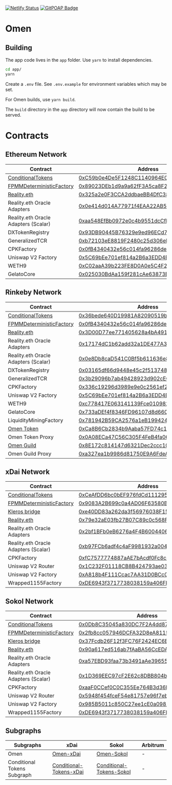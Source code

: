[![Netlify Status](https://api.netlify.com/api/v1/badges/2da38309-7dbe-43bb-bb2a-ba3186bc3556/deploy-status)](https://app.netlify.com/sites/conditional/deploys)
[![GitPOAP Badge](https://public-api.gitpoap.io/v1/repo/protofire/omen-exchange/badge)](https://www.gitpoap.io/gh/protofire/omen-exchange)

# Omen

## Building

The app code lives in the `app` folder. Use `yarn` to install dependencies.

```bash
cd app/
yarn
```

Create a `.env` file. See `.env.example` for environment variables which may be set.

For Omen builds, use `yarn build`.

The `build` directory in the `app` directory will now contain the build to be served.

# Contracts

## Ethereum Network

| Contract                                                                               | Address                                                                                                                    |
| -------------------------------------------------------------------------------------- | -------------------------------------------------------------------------------------------------------------------------- |
| [ConditionalTokens](https://github.com/gnosis/conditional-tokens-contracts)            | [0xC59b0e4De5F1248C1140964E0fF287B192407E0C](https://etherscan.io/address/0xC59b0e4De5F1248C1140964E0fF287B192407E0C#code) |
| [FPMMDeterministicFactory](https://github.com/gnosis/conditional-tokens-market-makers) | [0x89023DEb1d9a9a62fF3A5ca8F23Be8d87A576220](https://etherscan.io/address/0x89023DEb1d9a9a62fF3A5ca8F23Be8d87A576220#code) |
| [Reality.eth](https://github.com/realitio/realitio-contracts)                          | [0x325a2e0F3CCA2ddbaeBB4DfC38Df8D19ca165b47](https://etherscan.io/address/0x325a2e0F3CCA2ddbaeBB4DfC38Df8D19ca165b47#code) |
| Reality.eth Oracle Adapters                                                            | [0x0e414d014A77971f4EAA22AB58E6d84D16Ea838E](https://etherscan.io/address/0x0e414d014A77971f4EAA22AB58E6d84D16Ea838E#code) |
| Reality.eth Oracle Adapters (Scalar)                                                   | [0xaa548EfBb0972e0c4b9551dcCfb6B787A1B90082](https://etherscan.io/address/0xaa548EfBb0972e0c4b9551dcCfb6B787A1B90082#code) |
| DXTokenRegistry                                                                        | [0x93DB90445B76329e9ed96ECd74e76D8fbf2590d8](https://etherscan.io/address/0x93db90445b76329e9ed96ecd74e76d8fbf2590d8#code) |
| GeneralizedTCR                                                                         | [0xb72103eE8819F2480c25d306eEAb7c3382fBA612](https://etherscan.io/address/0xb72103eE8819F2480c25d306eEAb7c3382fBA612#code) |
| CPKFactory                                                                             | [0x0fB4340432e56c014fa96286de17222822a9281b](https://etherscan.io/address/0x0fB4340432e56c014fa96286de17222822a9281b#code) |
| Uniswap V2 Factory                                                                     | [0x5C69bEe701ef814a2B6a3EDD4B1652CB9cc5aA6f](https://etherscan.io/address/0x5C69bEe701ef814a2B6a3EDD4B1652CB9cc5aA6f#code) |
| WETH9                                                                                  | [0xC02aaA39b223FE8D0A0e5C4F27eAD9083C756Cc2](https://etherscan.io/address/0xC02aaA39b223FE8D0A0e5C4F27eAD9083C756Cc2#code) |
| GelatoCore                                                                             | [0x025030BdAa159f281cAe63873E68313a703725A5](https://etherscan.io/address/0x025030BdAa159f281cAe63873E68313a703725A5#code) |

## Rinkeby Network

| Contract                                                                               | Address                                                                                                                            |
| -------------------------------------------------------------------------------------- | ---------------------------------------------------------------------------------------------------------------------------------- |
| [ConditionalTokens](https://github.com/gnosis/conditional-tokens-contracts)            | [0x36bede640D19981A82090519bC1626249984c908](https://rinkeby.etherscan.io/address/0x36bede640D19981A82090519bC1626249984c908#code) |
| [FPMMDeterministicFactory](https://github.com/gnosis/conditional-tokens-market-makers) | [0x0fB4340432e56c014fa96286de17222822a9281b](https://rinkeby.etherscan.io/address/0x0fB4340432e56c014fa96286de17222822a9281b#code) |
| [Reality.eth](https://github.com/realitio/realitio-contracts)                          | [0x3D00D77ee771405628a4bA4913175EcC095538da](https://rinkeby.etherscan.io/address/0x3D00D77ee771405628a4bA4913175EcC095538da#code) |
| Reality.eth Oracle Adapters                                                            | [0x17174dC1b62add32a1DE477A357e75b0dcDEed6E](https://rinkeby.etherscan.io/address/0x17174dc1b62add32a1de477a357e75b0dcdeed6e#code) |
| Reality.eth Oracle Adapters (Scalar)                                                   | [0x0e8Db8caD541C0Bf5b611636e81fEc0828bc7902](https://rinkeby.etherscan.io/address/0x0e8Db8caD541C0Bf5b611636e81fEc0828bc7902#code) |
| DXTokenRegistry                                                                        | [0x03165df66d9448e45c2f5137486af3e7e752a352](https://rinkeby.etherscan.io/address/0x03165df66d9448e45c2f5137486af3e7e752a352#code) |
| GeneralizedTCR                                                                         | [0x3b29096b7ab49428923d902cEC3dFEaa49993234](https://rinkeby.etherscan.io/address/0x3b29096b7ab49428923d902cec3dfeaa49993234#code) |
| CPKFactory                                                                             | [0x336c19296d3989e9e0c2561ef21c964068657c38](https://rinkeby.etherscan.io/address/0x336c19296d3989e9e0c2561ef21c964068657c38#code) |
| Uniswap V2 Factory                                                                     | [0x5C69bEe701ef814a2B6a3EDD4B1652CB9cc5aA6f](https://rinkeby.etherscan.io/address/0x5C69bEe701ef814a2B6a3EDD4B1652CB9cc5aA6f#code) |
| WETH9                                                                                  | [0xc778417E063141139Fce010982780140Aa0cD5Ab](https://rinkeby.etherscan.io/address/0xc778417E063141139Fce010982780140Aa0cD5Ab#code) |
| GelatoCore                                                                             | [0x733aDEf4f8346FD96107d8d6605eA9ab5645d632](https://rinkeby.etherscan.io/address/0x733aDEf4f8346FD96107d8d6605eA9ab5645d632#code) |
| LiquidityMiningFactory                                                                 | [0x781942B59CA2576a1eB199424F32998ad450ECA5](https://rinkeby.etherscan.io/address/0x781942B59CA2576a1eB199424F32998ad450ECA5#code) |
| [Omen Token](https://github.com/AugustoL/dxdao-contracts)                              | [0xCa8B6Cb2834b9Aaba57FD74c1Ed8E5F2bCBa47cB](https://rinkeby.etherscan.io/address/0xca8b6cb2834b9aaba57fd74c1ed8e5f2bcba47cb#code) |
| Omen Token Proxy                                                                       | [0x0A08ECa47C56C305F4FeB4fa062AEcd5807BeBb8](https://rinkeby.etherscan.io/address/0x0A08ECa47C56C305F4FeB4fa062AEcd5807BeBb8#code) |
| [Omen Guild](https://github.com/AugustoL/dxdao-contracts)                              | [0x8E172c814147d6321Dec2ccc10F4220670030DD3](https://rinkeby.etherscan.io/address/0x8e172c814147d6321dec2ccc10f4220670030dd3#code) |
| Omen Guild Proxy                                                                       | [0xa327ea1b9986d81750E9A6FdeAb1305589BFC260](https://rinkeby.etherscan.io/address/0xa327ea1b9986d81750E9A6FdeAb1305589BFC260#code) |

## xDai Network

| Contract                                                                               | Address                                                                                                                                        |
| -------------------------------------------------------------------------------------- | ---------------------------------------------------------------------------------------------------------------------------------------------- |
| [ConditionalTokens](https://github.com/gnosis/conditional-tokens-contracts)            | [0xCeAfDD6bc0bEF976fdCd1112955828E00543c0Ce](https://blockscout.com/poa/xdai/address/0xCeAfDD6bc0bEF976fdCd1112955828E00543c0Ce/read-contract) |
| [FPMMDeterministicFactory](https://github.com/gnosis/conditional-tokens-market-makers) | [0x9083A2B699c0a4AD06F63580BDE2635d26a3eeF0](https://blockscout.com/poa/xdai/address/0x9083A2B699c0a4AD06F63580BDE2635d26a3eeF0/contracts)     |
| [Kleros bridge](https://github.com/kleros/cross-chain-realitio-proxy)                  | [0xe40DD83a262da3f56976038F1554Fe541Fa75ecd](https://blockscout.com/poa/xdai/address/0xe40DD83a262da3f56976038F1554Fe541Fa75ecd/contracts)     |
| [Reality.eth](https://github.com/realitio/realitio-contracts)                          | [0x79e32aE03fb27B07C89c0c568F80287C01ca2E57](https://blockscout.com/poa/xdai/address/0x79e32aE03fb27B07C89c0c568F80287C01ca2E57/contracts)     |
| Reality.eth Oracle Adapters                                                            | [0x2bf1BFb0eB6276a4F4B60044068Cb8CdEB89f79B](https://blockscout.com/poa/xdai/address/0x2bf1BFb0eB6276a4F4B60044068Cb8CdEB89f79B/contracts)     |
| Reality.eth Oracle Adapters (Scalar)                                                   | [0xb97FCb6adf4c4aF9981932a004e6CC47173d0Bfc](https://blockscout.com/poa/xdai/address/0xb97FCb6adf4c4aF9981932a004e6CC47173d0Bfc/contracts)     |
| CPKFactory                                                                             | [0xfC7577774887aAE7bAcdf0Fc8ce041DA0b3200f7](https://blockscout.com/poa/xdai/address/0xfC7577774887aAE7bAcdf0Fc8ce041DA0b3200f7/contracts)     |
| Uniswap V2 Router                                                                      | [0x1C232F01118CB8B424793ae03F870aa7D0ac7f77](https://blockscout.com/poa/xdai/address/0x1C232F01118CB8B424793ae03F870aa7D0ac7f77/contracts)     |
| Uniswap V2 Factory                                                                     | [0xA818b4F111Ccac7AA31D0BCc0806d64F2E0737D7](https://blockscout.com/poa/xdai/address/0xA818b4F111Ccac7AA31D0BCc0806d64F2E0737D7/contracts)     |
| Wrapped1155Factory                                                                     | [0xDE6943f3717738038159a406FF157d4eb3238c1B](https://blockscout.com/poa/xdai/address/0xDE6943f3717738038159a406FF157d4eb3238c1B/contracts)     |

## Sokol Network

| Contract                                                                               | Address                                                                                                                                        |
| -------------------------------------------------------------------------------------- | ---------------------------------------------------------------------------------------------------------------------------------------------- |
| [ConditionalTokens](https://github.com/gnosis/conditional-tokens-contracts)            | [0x0Db8C35045a830DC7F2A4dd87ef90e7A9Cd0534f](https://blockscout.com/poa/sokol/address/0x0Db8C35045a830DC7F2A4dd87ef90e7A9Cd0534f/contracts)    |
| [FPMMDeterministicFactory](https://github.com/gnosis/conditional-tokens-market-makers) | [0x2fb8cc057946DCFA32D8eA8115A1Dd630f6efea5](https://blockscout.com/poa/sokol/address/0x2fb8cc057946DCFA32D8eA8115A1Dd630f6efea5/contracts)    |
| [Kleros bridge](https://github.com/kleros/cross-chain-realitio-proxy)                  | [0x37Fcdb26F12f3FC76F2424EC6B94D434a959A0f7](https://blockscout.com/poa/sokol/address/0x37Fcdb26F12f3FC76F2424EC6B94D434a959A0f7/contracts)    |
| [Reality.eth](https://github.com/realitio/realitio-contracts)                          | [0x90a617ed516ab7fAaBA56CcEDA0C5D952f294d03](https://blockscout.com/poa/sokol/address/0x90a617ed516ab7fAaBA56CcEDA0C5D952f294d03/contracts)    |
| Reality.eth Oracle Adapters                                                            | [0xa57EBD93faa73b3491aAe396557D6ceC24fC6984](https://blockscout.com/poa/sokol/address/0xa57EBD93faa73b3491aAe396557D6ceC24fC6984/contracts)    |
| Reality.eth Oracle Adapters (Scalar)                                                   | [0x1D369EEC97cF2E62c8DBB804b3998Bf15bcb67dB](https://blockscout.com/poa/sokol/address/0x1D369EEC97cF2E62c8DBB804b3998Bf15bcb67dB/contracts)    |
| CPKFactory                                                                             | [0xaaF0CCef0C0C355Ee764B3d36bcCF257C527269B](https://blockscout.com/poa/sokol/address/0xaaF0CCef0C0C355Ee764B3d36bcCF257C527269B/contracts)    |
| Uniswap V2 Router                                                                      | [0x5948f454fceF54e81757e96f7ebb2b91A064771c](https://blockscout.com/poa/sokol/address/0x5948f454fceF54e81757e96f7ebb2b91A064771c/contracts)    |
| Uniswap V2 Factory                                                                     | [0x985B5011c850C27ee1cE0a0982B8E9c230596960](https://blockscout.com/poa/sokol/address/0x985B5011c850C27ee1cE0a0982B8E9c230596960/contracts)    |
| Wrapped1155Factory                                                                     | [0xDE6943f3717738038159a406FF157d4eb3238c1B](https://blockscout.com/poa/sokol/address/0xDE6943f3717738038159a406FF157d4eb3238c1B/transactions) |

## Subgraphs

| Subgraphs                   | xDai                                                                                                  | Sokol                                                                                                   | Arbitrum |
| --------------------------- | ----------------------------------------------------------------------------------------------------- | ------------------------------------------------------------------------------------------------------- | -------- |
| Omen                        | [Omen-xDai](https://thegraph.com/explorer/subgraph/protofire/omen-xdai)                               | [Omen-Sokol](https://thegraph.com/explorer/subgraph/protofire/omen-sokol)                               | -        |
| Conditional Tokens Subgraph | [Conditional-Tokens-xDai](https://thegraph.com/explorer/subgraph/davidalbela/conditional-tokens-xdai) | [Conditional-Tokens-Sokol](https://thegraph.com/explorer/subgraph/davidalbela/conditional-tokens-sokol) | -        |
